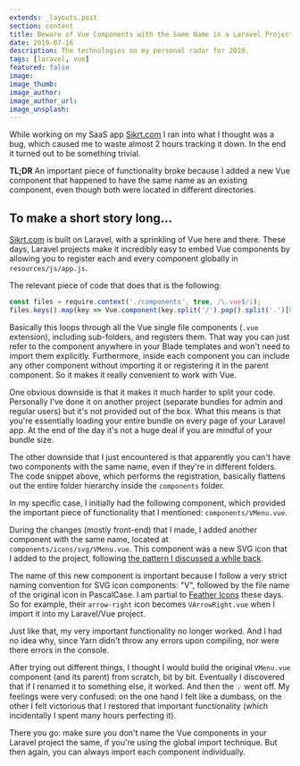 ```yaml
---
extends: _layouts.post
section: content
title: Beware of Vue Components with the Same Name in a Laravel Project
date: 2019-07-16
description: The technologies on my personal radar for 2019.
tags: [laravel, vue]
featured: false
image: 
image_thumb: 
image_author: 
image_author_url: 
image_unsplash: 
---
```


While working on my SaaS app [Sikrt.com](https://sikrt.com/) I ran into what I thought was a bug, which caused me to waste almost 2 hours tracking it down. In the end it turned out to be something trivial.

**TL;DR** An important piece of functionality broke because I added a new Vue component that happened to have the same name as an existing component, even though both were located in different directories.

## To make a short story long...

[Sikrt.com](https://sikrt.com/) is built on Laravel, with a sprinkling of Vue here and there. These days, Laravel projects make it incredibly easy to embed Vue components by allowing you to register each and every component globally in `resources/js/app.js`.

The relevant piece of code that does that is the following:

```javascript
const files = require.context('./components', true, /\.vue$/i);
files.keys().map(key => Vue.component(key.split('/').pop().split('.')[0], files(key).default));
```

Basically this loops through all the Vue single file components (`.vue` extension), including sub-folders, and registers them. That way you can just refer to the component anywhere in your Blade templates and won't need to import them explicitly. Furthermore, inside each component you can include any other component without importing it or registering it in the parent component. So it makes it really convenient to work with Vue.

One obvious downside is that it makes it much harder to split your code. Personally I've done it on another project (separate bundles for admin and regular users) but it's not provided out of the box. What this means is that you're essentially loading your entire bundle on every page of your Laravel app. At the end of the day it's not a huge deal if you are mindful of your bundle size.

The other downside that I just encountered is that apparently you can't have two components with the same name, even if they're in different folders. The code snippet above, which performs the registration, basically flattens out the entire folder hierarchy inside the `components` folder.

In my specific case, I initially had the following component, which provided the important piece of functionality that I mentioned: `components/VMenu.vue`.

During the changes (mostly front-end) that I made, I added another component with the same name, located at `components/icons/svg/VMenu.vue`. This component was a new SVG icon that I added to the project, following [the pattern I discussed a while back](https://omigo.sh/blog/simplified-dynamic-svg-icon-component/).

The name of this new component is important because I follow a very strict naming convention for SVG icon components: "V", followed by the file name of the original icon in PascalCase. I am partial to [Feather Icons](https://feathericons.com/) these days. So for example, their `arrow-right` icon becomes `VArrowRight.vue` when I import it into my Laravel/Vue project. 

Just like that, my very important functionality no longer worked. And I had no idea why, since Yarn didn't throw any errors upon compiling, nor were there errors in the console.

After trying out different things, I thought I would build the original `VMenu.vue` component (and its parent) from scratch, bit by bit. Eventually I discovered that if I renamed it to something else, it worked. And then the 💡 went off. My feelings were very confused: on the one hand I felt like a dumbass, on the other I felt victorious that I restored that important functionality (which incidentally I spent many hours perfecting it).

There you go: make sure you don't name the Vue components in your Laravel project the same, if you're using the global import technique. But then again, you can always import each component individually. 
